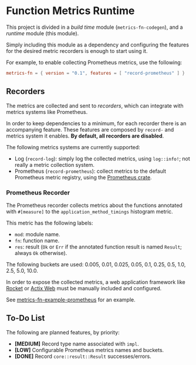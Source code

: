 # Function Metrics Runtime

This project is divided in a _build time_ module (`metrics-fn-codegen`), and a _runtime_ module (this module).

Simply including this module as a dependency and configuring the features for the desired metric recorders is enough to start using it.

For example, to enable collecting Prometheus metrics, use the following:
```toml
metrics-fn = { version = "0.1", features = [ "record-prometheus" ] }
```

## Recorders

The metrics are collected and sent to _recorders_, which can integrate with metrics systems like Prometheus.

In order to keep dependencies to a minimum, for each recorder there is an accompanying feature. These features are composed by `record-` and metrics system it enables.  **By default, all recorders are disabled**.

The following metrics systems are currently supported:
- Log (`record-log`): simply log the collected metrics, using `log::info!`; not really a metric collection system.
- Prometheus (`record-prometheus`): collect metrics to the default Prometheus metric registry, using the [Prometheus crate](https://crates.io/crates/prometheus).

### Prometheus Recorder

The Prometheus recorder collects metrics about the functions annotated with `#[measure]` to the `application_method_timings` histogram metric.

This metric has the following labels:

- `mod`: module name.
- `fn`: function name.
- `res`: result (`Ok` or `Err` if the annotated function result is named `Result`; always `Ok` otherwise).

The following buckets are used: 0.005, 0.01, 0.025, 0.05, 0.1, 0.25, 0.5, 1.0, 2.5, 5.0, 10.0.

In order to expose the collected metrics, a web application framework like [Rocket](https://rocket.rs) or [Actix Web](https://actix.rs/) must be manually included and configured. 

See [metrics-fn-example-prometheus](../metrics-fn-example-prometheus) for an example.

## To-Do List

The following are planned features, by priority:

- **[MEDIUM]** Record type name associated with `impl`.
- **[LOW]** Configurable Prometheus metrics names and buckets.
- **[DONE]** Record `core::result::Result` successes/errors.
